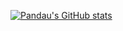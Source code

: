 [![Pandau's GitHub stats](https://github-readme-stats.vercel.app/api?username=MrFootwork)](https://github.com/anuraghazra/github-readme-stats)
